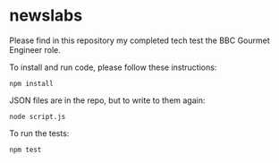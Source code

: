 # newslabs

Please find in this repository my completed tech test the BBC Gourmet Engineer role.

To install and run code, please follow these instructions:

```git clone git@github.com:georgiamshaw/newslabs.git
npm install
```

JSON files are in the repo, but to write to them again:

```
node script.js
```

To run the tests:

```
npm test 
```
